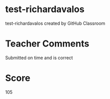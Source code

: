 # test-richardavalos
test-richardavalos created by GitHub Classroom

# Teacher Comments
Submitted on time and is correct
# Score
105
